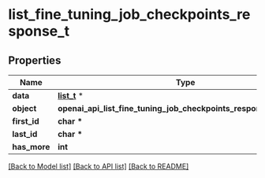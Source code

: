 # list_fine_tuning_job_checkpoints_response_t

## Properties
Name | Type | Description | Notes
------------ | ------------- | ------------- | -------------
**data** | [**list_t**](fine_tuning_job_checkpoint.md) \* |  | 
**object** | **openai_api_list_fine_tuning_job_checkpoints_response_OBJECT_e** |  | 
**first_id** | **char \*** |  | [optional] 
**last_id** | **char \*** |  | [optional] 
**has_more** | **int** |  | 

[[Back to Model list]](../README.md#documentation-for-models) [[Back to API list]](../README.md#documentation-for-api-endpoints) [[Back to README]](../README.md)


